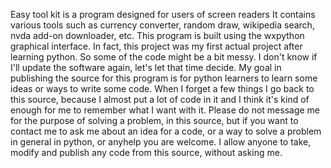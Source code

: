 Easy tool kit is a program designed for users of screen readers
It contains various tools such as currency converter, random draw, wikipedia search, nvda add-on downloader, etc.
This program is built using the wxpython graphical interface.
In fact, this project was my first actual project after learning python.
So some of the code might be a bit messy.
I don't know if I'll update the software again, let's let that time decide.
My goal in publishing the source for this program is for python learners to learn some ideas or ways to write some code.
When I forget a few things I go back to this source, because I almost put a lot of code in it and I think it's kind of enough for me to remember what I want with it.
Please do not message me for the purpose of solving a problem, in this source, but if you want to contact me to ask me about an idea for a code, or a way to solve a problem in general in python, or anyhelp you are welcome.
I allow anyone to take, modify and publish any code from this source, without asking me.